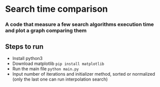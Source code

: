 # Search time comparison
### A code that measure a few search algorithms execution time and plot a graph comparing them

## Steps to run
- Install python3
- Download matplotlib
`pip install matplotlib`
- Run the main file
`python main.py`
- Input number of iterations and initializer method, sorted or normalized (only the last one can run interpolation search)

